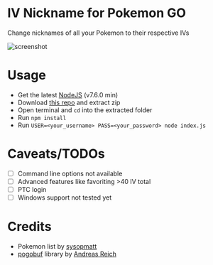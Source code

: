 # IV Nickname for Pokemon GO
Change nicknames of all your Pokemon to their respective IVs

![screenshot](/screenshot.png?raw=true)

# Usage
- Get the latest [NodeJS](https://nodejs.org) (v7.6.0 min)
- Download [this repo](https://github.com/frontsideair/iv-nickname/archive/master.zip) and extract zip
- Open terminal and `cd` into the extracted folder
- Run `npm install`
- Run `USER=<your_username> PASS=<your_password> node index.js`

# Caveats/TODOs

- [ ] Command line options not available
- [ ] Advanced features like favoriting >40 IV total
- [ ] PTC login
- [ ] Windows support not tested yet

# Credits

* Pokemon list by [sysopmatt](https://github.com/sysopmatt)
* [pogobuf](https://github.com/cyraxx/pogobuf) library by [Andreas Reich](https://github.com/cyraxx)

